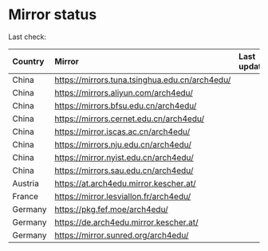 <script src="./time.js"></script>
# Mirror status
Last check: <script type="text/javascript">localize(1706415621.97871);</script>

|Country|Mirror|Last update|
|:------|:-----|:----------|
|China|https://mirrors.tuna.tsinghua.edu.cn/arch4edu/|<script type="text/javascript">localize(1706380178);</script>|
|China|https://mirrors.aliyun.com/arch4edu/|<script type="text/javascript">localize(1706380178);</script>|
|China|https://mirrors.bfsu.edu.cn/arch4edu/|<script type="text/javascript">localize(1706380178);</script>|
|China|https://mirrors.cernet.edu.cn/arch4edu/|<script type="text/javascript">localize(1706380178);</script>|
|China|https://mirror.iscas.ac.cn/arch4edu/|<script type="text/javascript">localize(1706380178);</script>|
|China|https://mirrors.nju.edu.cn/arch4edu/|<script type="text/javascript">localize(1706380178);</script>|
|China|https://mirror.nyist.edu.cn/arch4edu/|<script type="text/javascript">localize(1706380178);</script>|
|China|https://mirrors.sau.edu.cn/arch4edu/|<script type="text/javascript">localize(1706380178);</script>|
|Austria|https://at.arch4edu.mirror.kescher.at/|<script type="text/javascript">localize(1706380178);</script>|
|France|https://mirror.lesviallon.fr/arch4edu/|<script type="text/javascript">localize(1706380178);</script>|
|Germany|https://pkg.fef.moe/arch4edu/|<script type="text/javascript">localize(1706380178);</script>|
|Germany|https://de.arch4edu.mirror.kescher.at/|<script type="text/javascript">localize(1706380178);</script>|
|Germany|https://mirror.sunred.org/arch4edu/|<script type="text/javascript">localize(1706380178);</script>|

<script src="./tablefilter/tablefilter.js"></script>
<script src="./table.js"></script>